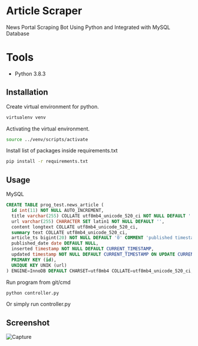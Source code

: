 # Article Scraper
News Portal Scraping Bot Using Python and Integrated with MySQL Database

# Tools
- Python 3.8.3

## Installation
Create virtual environment for python.
```bash
virtualenv venv
```
Activating the virtual environment.
```bash
source ../venv/scripts/activate
```
Install list of packages inside requirements.txt
```bash
pip install -r requirements.txt
```

## Usage

MySQL
```sql
CREATE TABLE prog_test.news_article (
  id int(11) NOT NULL AUTO_INCREMENT,
  title varchar(255) COLLATE utf8mb4_unicode_520_ci NOT NULL DEFAULT '',
  url varchar(255) CHARACTER SET latin1 NOT NULL DEFAULT '',
  content longtext COLLATE utf8mb4_unicode_520_ci,
  summary text COLLATE utf8mb4_unicode_520_ci,
  article_ts bigint(20) NOT NULL DEFAULT '0' COMMENT 'published timestamp of article',
  published_date date DEFAULT NULL,
  inserted timestamp NOT NULL DEFAULT CURRENT_TIMESTAMP,
  updated timestamp NOT NULL DEFAULT CURRENT_TIMESTAMP ON UPDATE CURRENT_TIMESTAMP,
  PRIMARY KEY (id),
  UNIQUE KEY UNIK (url)
) ENGINE=InnoDB DEFAULT CHARSET=utf8mb4 COLLATE=utf8mb4_unicode_520_ci;
```
Run program from git/cmd
```bash
python controller.py
```

Or simply run controller.py

## Screenshot
![Capture](https://user-images.githubusercontent.com/72706163/150769117-e682f601-0f84-4771-b7b5-947d0d3357b2.JPG)

